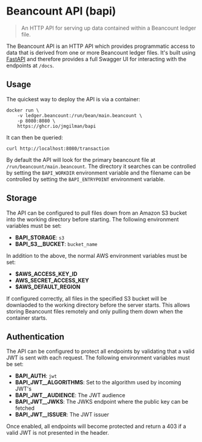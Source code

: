 # Beancount API (bapi)

> An HTTP API for serving up data contained within a Beancount ledger file.

The Beancount API is an HTTP API which provides programmatic access to data that
is derived from one or more Beancount ledger files. It's built using
[FastAPI](https://fastapi.tiangolo.com/) and therefore provides a full Swagger
UI for interacting with the endpoints at `/docs`.

## Usage

The quickest way to deploy the API is via a container:

```shell
docker run \
    -v ledger.beancount:/run/bean/main.beancount \
    -p 8080:8080 \
    https://ghcr.io/jmgilman/bapi
```

It can then be queried:

```shell
curl http://localhost:8080/transaction
```

By default the API will look for the primary beancount file at `/run/beancount/main.beancount`. The directory it searches can be controlled by setting the `BAPI_WORKDIR` environment variable and the filename can be controlled by setting the `BAPI_ENTRYPOINT` environment variable.

## Storage

The API can be configured to pull files down from an Amazon S3 bucket into the
working directory before starting. The following environment variables must be set:

* **BAPI_STORAGE**: `s3`
* **BAPI_S3__BUCKET**: `bucket_name`

In addition to the above, the normal AWS environment variables must be set:

* **$AWS_ACCESS_KEY_ID**
* **AWS_SECRET_ACCESS_KEY**
* **$AWS_DEFAULT_REGION**

If configured correctly, all files in the specified S3 bucket will be downlaoded to the working directory before the server starts. This allows storing Beancount files remotely and only pulling them down when the container starts.

## Authentication

The API can be configured to protect all endpoints by validating that a valid
JWT is sent with each request. The following environment variables must be set:

* **BAPI_AUTH**: `jwt`
* **BAPI_JWT__ALGORITHMS**: Set to the algorithm used by incoming JWT's
* **BAPI_JWT__AUDIENCE**: The JWT audience
* **BAPI_JWT__JWKS**: The JWKS endpoint where the public key can be fetched
* **BAPI_JWT__ISSUER**: The JWT issuer

Once enabled, all endpoints will become protected and return a 403 if a valid JWT is not presented in the header.
